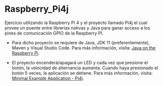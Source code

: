 # Raspberry_Pi4j
Ejercicio utilizando la Raspberry Pi 4 y el proyecto llamado Pi4j el cual provee un puente entre librerías nativas y Java para ganar acceso a los pines de comunicación GPIO de la Raspberry PI. 

- Para dicho proyecto se requiere de Java, JDK 11 (preferentemente), Maven y Visual Studio Code. Para más información, visita: [Java on the Raspberry Pi](https://pi4j.com/getting-started/java-development-on-the-raspberry-pi-with-vsc/).

- El proyecto encenderá/apagará un LED y cada vez que presione el botón, la velocidad de alternancia aumenta. Cuando haya presionado el botón 5 veces, la aplicación se detiene. Para más información, visita: [Minimal Example Application - Pi4j](https://pi4j.com/getting-started/minimal-example-application/).
